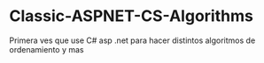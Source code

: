 # Classic-ASPNET-CS-Algorithms
Primera ves que use C# asp .net para hacer distintos algoritmos de ordenamiento y mas
